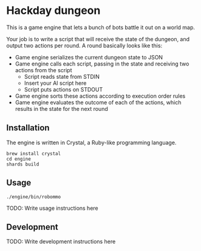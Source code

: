 # Hackday dungeon

This is a game engine that lets a bunch of bots battle it out on a world map.

Your job is to write a script that will receive the state of the dungeon, and
output two actions per round. A round basically looks like this:

* Game engine serializes the current dungeon state to JSON
* Game engine calls each script, passing in the state and receiving two actions
  from the script
  * Script reads state from STDIN
  * Insert your AI script here
  * Script puts actions on STDOUT
* Game engine sorts these actions according to execution order rules
* Game engine evaluates the outcome of each of the actions, which results in
  the state for the next round

## Installation

The engine is written in Crystal, a Ruby-like programming language.

```
brew install crystal
cd engine
shards build
```

## Usage

```
./engine/bin/robommo
```

TODO: Write usage instructions here

## Development

TODO: Write development instructions here
